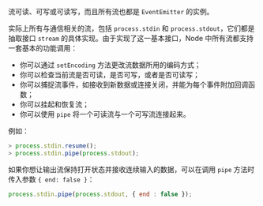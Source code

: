 流可读、可写或可读写，而且所有流也都是 `EventEmitter` 的实例。

实际上所有与通信相关的流，包括 `process.stdin` 和 `process.stdout`，它们都是抽取接口 `stream` 的具体实现。由于实现了这一基本接口，Node 中所有流都支持一套基本的功能调用：

+ 你可以通过 `setEncoding` 方法更改流数据所用的编码方式；
+ 你可以检查当前流是否可读，是否可写，或者是否可读写；
+ 你可以捕捉流事件，如接收到新数据或连接关闭，并能为每个事件附加回调函数；
+ 你可以挂起和恢复流；
+ 你可以使用 `pipe` 将一个可读流与一个可写流连接起来。

例如：

```js
> process.stdin.resume();
> process.stdin.pipe(process.stdout);
```

如果你想让输出流保持打开状态并接收连续输入的数据，可以在调用 `pipe` 方法时传入参数 `{ end: false }`：

```js
process.stdin.pipe(process.stdout, { end : false });
```

